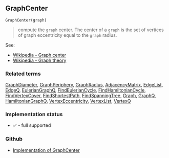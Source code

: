 ## GraphCenter

``` 
GraphCenter(graph)
```

> compute the `graph` center. The center of a `graph` is the set of vertices of graph eccentricity equal to the `graph` radius.
 
See:
* [Wikipedia - Graph center](https://en.wikipedia.org/wiki/Graph_center)
* [Wikipedia - Graph theory](https://en.wikipedia.org/wiki/Graph_theory)
 
### Related terms 
[GraphDiameter](GraphDiameter.md), [GraphPeriphery](GraphPeriphery.md), [GraphRadius](GraphRadius.md), [AdjacencyMatrix](AdjacencyMatrix.md), [EdgeList](EdgeList.md),
[EdgeQ](EdgeQ.md), [EulerianGraphQ](EulerianGraphQ.md), [FindEulerianCycle](FindEulerianCycle.md), [FindHamiltonianCycle](FindHamiltonianCycle.md), [FindVertexCover](FindVertexCover.md), [FindShortestPath](FindShortestPath.md), [FindSpanningTree](FindSpanningTree.md), [Graph](Graph.md), [GraphQ](GraphQ.md), [HamiltonianGraphQ](HamiltonianGraphQ.md), 
[VertexEccentricity](VertexEccentricity.md), [VertexList](VertexList.md), [VertexQ](VertexQ.md) 

### Implementation status

* &#x2705; - full supported

### Github

* [Implementation of GraphCenter](https://github.com/axkr/symja_android_library/blob/master/symja_android_library/matheclipse-core/src/main/java/org/matheclipse/core/builtin/GraphFunctions.java#L520) 
